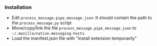 ### Installation
- Edit `process_message.pipe_message.json`: It should contain the path to the `process_message.py` script
- Move/copy/link the file `process_message.pipe_message.json` to `~/.mozilla/native-messaging-hosts`.
- Load the manifest.json file with "Install extension temporarily"
